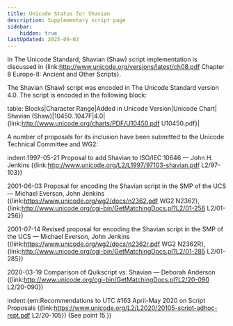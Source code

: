 ```yaml
---
title: Unicode Status for Shavian
description: Supplementary script page
sidebar:
    hidden: true
lastUpdated: 2025-09-02
---
```


In The Unicode Standard, Shavian (Shaw) script implementation is discussed in {link:http://www.unicode.org/versions/latest/ch08.pdf Chapter 8 Europe-II: Ancient and Other Scripts}.

[comment]: # (end of intro)

[comment]: # (start of blocks)

The Shavian (Shaw) script was encoded in The Unicode Standard version 4.0. The script is encoded in the following block:

table:
Blocks|Character Range|Added in Unicode Version|Unicode Chart|
Shavian (Shaw)|10450..1047F|4.0|{link:http://www.unicode.org/charts/PDF/U10450.pdf U10450.pdf}|

[comment]: # (end of blocks)

[comment]: # (start of chars)



[comment]: # (end of chars)

[comment]: # (start of rest)

A number of proposals for its inclusion have been submitted to the Unicode Technical Committee and WG2:

indent:1997-05-21 Proposal to add Shavian to ISO/IEC 10646 — John H. Jenkins ({link:http://www.unicode.org/L2/L1997/97103-shavian.pdf L2/97-103})

2001-06-03 Proposal for encoding the Shavian script in the SMP of the UCS — Michael Everson, John Jenkins ({link:https://www.unicode.org/wg2/docs/n2362.pdf WG2 N2362}, {link:http://www.unicode.org/cgi-bin/GetMatchingDocs.pl?L2/01-256 L2/01-256})

2001-07-14 Revised proposal for encoding the Shavian script in the SMP of the UCS — Michael Everson, John Jenkins ({link:https://www.unicode.org/wg2/docs/n2362r.pdf WG2 N2362R}, {link:http://www.unicode.org/cgi-bin/GetMatchingDocs.pl?L2/01-285 L2/01-285})

2020-03-19 Comparison of Quikscript vs. Shavian — Deborah Anderson ({link:http://www.unicode.org/cgi-bin/GetMatchingDocs.pl?L2/20-090 L2/20-090})

indent:{em:Recommendations to UTC #163 April-May 2020 on Script Proposals ({link:https://www.unicode.org/L2/L2020/20105-script-adhoc-rept.pdf L2/20-105}) (See point 15.)}
